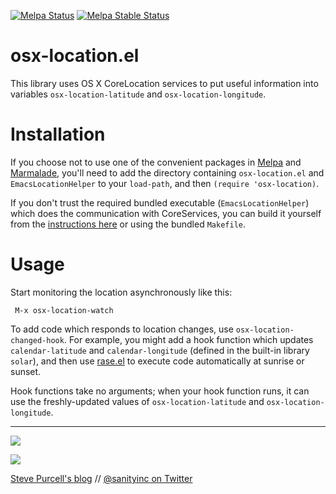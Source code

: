[![Melpa Status](http://melpa.org/packages/osx-location-badge.svg)](http://melpa.org/#/osx-location)
[![Melpa Stable Status](http://stable.melpa.org/packages/osx-location-badge.svg)](http://stable.melpa.org/#/osx-location)

osx-location.el
===============

This library uses OS X CoreLocation services to put useful
information into variables `osx-location-latitude` and
`osx-location-longitude`.

Installation
=============

If you choose not to use one of the convenient packages in
[Melpa][melpa] and [Marmalade][marmalade], you'll need to add the
directory containing `osx-location.el` and `EmacsLocationHelper` to
your `load-path`, and then `(require 'osx-location)`.

If you don't trust the required bundled executable
(`EmacsLocationHelper`) which does the communication with
CoreServices, you can build it yourself from the
[instructions here](https://gist.github.com/1416248) or using the
bundled `Makefile`.


Usage
=====

Start monitoring the location asynchronously like this:

     M-x osx-location-watch

To add code which responds to location changes, use
`osx-location-changed-hook`.  For example, you might add a hook
function which updates `calendar-latitude` and `calendar-longitude`
(defined in the built-in library `solar`), and then use
[rase.el](https://github.com/m00natic/rase) to execute code
automatically at sunrise or sunset.

Hook functions take no arguments; when your hook function runs, it can
use the freshly-updated values of `osx-location-latitude` and
`osx-location-longitude`.

[marmalade]: http://marmalade-repo.org
[melpa]: http://melpa.org

<hr>

[![](http://api.coderwall.com/purcell/endorsecount.png)](http://coderwall.com/purcell)

[![](http://www.linkedin.com/img/webpromo/btn_liprofile_blue_80x15.png)](http://uk.linkedin.com/in/stevepurcell)

[Steve Purcell's blog](http://www.sanityinc.com/) // [@sanityinc on Twitter](https://twitter.com/sanityinc)

